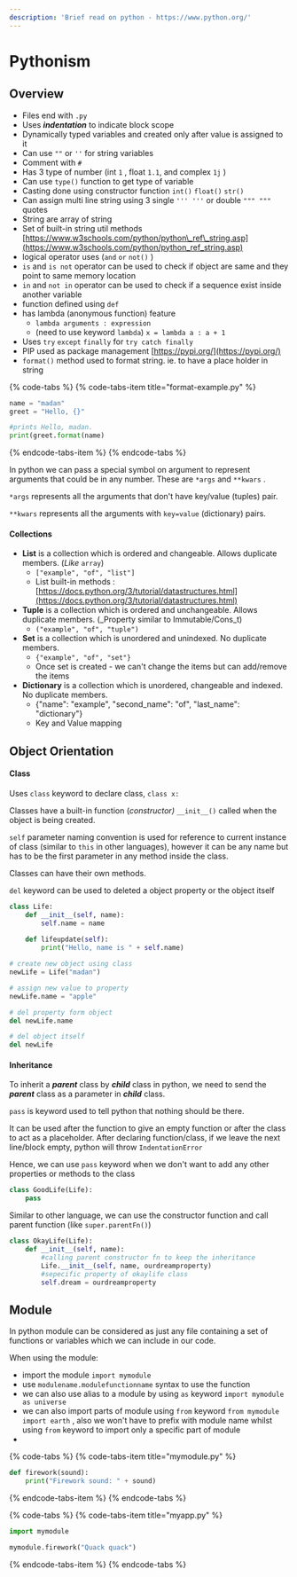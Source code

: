 ```yaml
---
description: 'Brief read on python - https://www.python.org/'
---
```


# Pythonism

## Overview

* Files end with `.py` 
* Uses _**indentation**_ to indicate block scope
* Dynamically typed variables and created only after value is assigned to it
* Can use `""` or `''` for string variables
* Comment with `#` 
* Has 3 type of number \(int `1` , float `1.1`, and complex `1j` \)
* Can use `type()` function to get type of variable
* Casting done using constructor function `int()` `float()` `str()` 
* Can assign multi line string using 3 single `''' '''` or double `""" """` quotes
* String are array of string
* Set of built-in string util methods [https://www.w3schools.com/python/python\_ref\_string.asp](https://www.w3schools.com/python/python_ref_string.asp)
* logical operator uses \(`and` `or` `not()` \)
*  `is` and `is not` operator can be used to check if object are same and they point to same memory location 
* `in` and `not in` operator can be used to check if a sequence exist inside another variable
* function defined using `def` 
* has lambda \(anonymous function\) feature
  * `lambda arguments : expression` 
  * \(need to use keyword `lambda`\) `x = lambda a : a + 1` 
* Uses `try` `except` `finally` for `try catch finally` 
* PIP used as package management [https://pypi.org/](https://pypi.org/)
* `format()` method used to format string. ie. to have a place holder in string  

{% code-tabs %}
{% code-tabs-item title="format-example.py" %}
```python
name = "madan"
greet = "Hello, {}" 

#prints Hello, madan.
print(greet.format(name)   
```
{% endcode-tabs-item %}
{% endcode-tabs %}

In python we can pass a special symbol on argument to represent arguments that could be in any number. These are `*args` and `**kwars` .

`*args` represents all the arguments that don't have key/value \(tuples\) pair. 

`**kwars` represents all the arguments with `key=value` \(dictionary\) pairs.

#### **Collections**

* **List** is a collection which is ordered and changeable. Allows duplicate members. \(_Like_ `array`\)
  * `["example", "of", "list"]`
  * List built-in methods : [https://docs.python.org/3/tutorial/datastructures.html](https://docs.python.org/3/tutorial/datastructures.html)
* **Tuple** is a collection which is ordered and unchangeable. Allows duplicate members. \(_Property similar to Immutable/Cons_t\)
  * `("example", "of", "tuple")`
* **Set** is a collection which is unordered and unindexed. No duplicate members.
  * `{"example", "of", "set"}`
  * Once set is created - we can't change the items but can add/remove the items
* **Dictionary** is a collection which is unordered, changeable and indexed. No duplicate members.
  * {"name": "example", "second\_name": "of", "last\_name": "dictionary"}
  * Key and Value mapping

## Object Orientation

#### Class

Uses `class` keyword to declare class, `class x:` 

Classes have a built-in function \(_constructor\)_ `__init__()` called when the object is being created. 

`self` parameter naming convention is used for reference to current instance of class \(similar to  `this` in other languages\), however it can be any name but has to be the first parameter in any method inside the class.

Classes can have their own methods.

`del` keyword can be used to deleted a object property or the object itself

```python
class Life:
    def __init__(self, name):
        self.name = name
        
    def lifeupdate(self):
        print("Hello, name is " + self.name)

# create new object using class        
newLife = Life("madan")

# assign new value to property
newLife.name = "apple"

# del property form object
del newLife.name

# del object itself
del newLife

```

#### Inheritance

To inherit a _**parent**_ class by _**child**_ class in python, we need to send the _**parent**_ class as a parameter in _**child**_ class.

`pass` is keyword used to tell python that nothing should be there.

It can be used after the function to give an empty function or after the class to act as a placeholder.  After declaring function/class, if we leave the next line/block empty, python will throw `IndentationError` 

Hence, we can use `pass` keyword when we don't want to add any other properties or methods to the class

```python
class GoodLife(Life):
    pass
```

Similar to other language, we can use the constructor function and call parent function \(like `super.parentFn()`\)

```python
class OkayLife(Life):
    def __init__(self, name):
        #calling parent constructor fn to keep the inheritance
        Life.__init__(self, name, ourdreamproperty)
        #sepecific property of okaylife class
        self.dream = ourdreamproperty
```

## Module

In python module can be considered as just any file containing a set of functions or variables which we can include in our code. 

When using the module:

* import the module `import mymodule`
* use `modulename.modulefunctionname` syntax to use the function
* we can also use alias to a module by using `as` keyword `import mymodule as universe` 
* we can also import parts of module using `from` keyword `from mymodule import earth` , also we won't have to prefix with module name whilst using `from` keyword to import only a specific part of module
* 
{% code-tabs %}
{% code-tabs-item title="mymodule.py" %}
```python
def firework(sound):
    print("Firework sound: " + sound)
```
{% endcode-tabs-item %}
{% endcode-tabs %}

{% code-tabs %}
{% code-tabs-item title="myapp.py" %}
```python
import mymodule

mymodule.firework("Quack quack")
```
{% endcode-tabs-item %}
{% endcode-tabs %}

